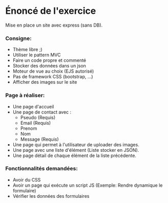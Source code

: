# Énoncé de l'exercice
Mise en place un site avec express (sans DB).

### Consigne: 
 - Thème libre ;)
 - Utiliser le pattern MVC
 - Faire un code propre et commenté
 - Stocker des données dans un json
 - Moteur de vue au choix (EJS autorisé)
 - Pas de framework CSS (bootstrap, ...)
 - Afficher des images sur le site

### Page à réaliser:
 - Une page d'accueil
 - Une page de contact avec :
    - Pseudo (Requis)
    - Email (Requis)
    - Prenom
    - Nom
    - Message (Requis)
 - Une page qui permet à l'utilisateur de uploader des images.
 - Une page avec une liste d'élément (Liste stocker en JSON).
 - Une page détail de chaque élément de la liste précédente.

### Fonctionnalités demandées:
 - Avoir du CSS
 - Avoir un page qui exécute un script JS
   (Exemple: Rendre dynamique le formulaire)
 - Vérifier les données des formulaires
